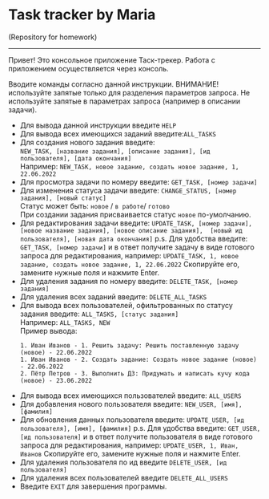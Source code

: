 # Task tracker by Maria
(Repository for homework)
_______________________

Привет! Это консольное приложение Таск-трекер. 
Работа с приложением осуществляется через консоль. <br>

Вводите команды согласно данной инструкции. 
ВНИМАНИЕ! используйте запятые только для разделения параметров запроса.
Не используйте запятые в параметрах запроса (например в описании задачи).

* Для вывода данной инструкции введите `HELP`
* Для вывода всех имеющихся заданий введите:`ALL_TASKS`
* Для создания нового задания введите:<br>
`NEW_TASK, [название задания], [описание задания], [ид пользователя], [дата окончания]`
  <br>Например: `NEW_TASK, новое задание, создать новое задание, 1, 22.06.2022`
* Для просмотра задачи по номеру введите: `GET_TASK, [номер задачи]`
* Для изменения статуса задачи введите:
`CHANGE_STATUS, [номер задания], [новый статус]`
  <br>Статус может быть: `новое` / `в работе`/ `готово`
  <br>При создании задания присваивается статус `новое` по-умолчанию.
* Для редактирования задачи введите: 
  `UPDATE_TASK, [номер задачи], [новое название задания], [новое описание задания], 
  [новый ид пользователя], [новая дата окончания]`
  p.s. Для удобства введите: `GET_TASK, [номер задачи]` 
  и в ответ получите задачу в виде готового запроса для редактирования, например:
  `UPDATE_TASK, 1, новое задание, создать новое задание, 1, 22.06.2022`
  Скопируйте его, замените нужные поля и нажмите Enter.
* Для удаления задания по номеру введите: `DELETE_TASK, [номер задания]`
* Для удаления всех заданий введите: `DELETE_ALL_TASKS`
* Для вывода всех пользователей, офильтрованных по статусу задания введите:
`ALL_TASKS, [статус задания]` <br>
Например: `ALL_TASKS, NEW`
<br> Пример вывода:
    ```
    1. Иван Иванов - 1. Решить задачу: Решить поставленную задачу (новое) - 22.06.2022 
    1. Иван Иванов - 2. Создать задание: Создать новое задание (новое) - 22.06.2022
    2. Пётр Петров - 3. Выполнить ДЗ: Придумать и написать кучу кода (новое) - 23.06.2022
    ```
* Для вывода всех имеющихся пользователей введите: `ALL_USERS`
* Для добавления нового пользователя введите: `NEW_USER, [имя], [фамилия]`
* Для обновления данных пользователя введите: `UPDATE_USER, [ид пользователя], [имя], [фамилия]`
  p.s. Для удобства введите: `GET_USER, [ид пользователя]`
  и в ответ получите пользователя в виде готового запроса для редактирования, например:
  `UPDATE_USER, 1, Иван, Иванов`
  Скопируйте его, замените нужные поля и нажмите Enter.
* Для удаления пользователя по ид введите `DELETE_USER, [ид пользователя]`
* Для удаления всех пользователей введите `DELETE_ALL_USERS`
* Введите `EXIT` для завершения программы.
